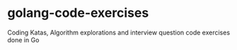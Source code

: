 golang-code-exercises
=====================

Coding Katas, Algorithm explorations and interview question code exercises done in Go
